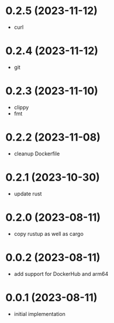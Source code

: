 # 0.2.5 (2023-11-12)

* curl

# 0.2.4 (2023-11-12)

* git

# 0.2.3 (2023-11-10)

* clippy 
* fmt

# 0.2.2 (2023-11-08)

* cleanup Dockerfile

# 0.2.1 (2023-10-30)

* update rust

# 0.2.0 (2023-08-11)

* copy rustup as well as cargo

# 0.0.2 (2023-08-11)

* add support for DockerHub and arm64

# 0.0.1 (2023-08-11)

* initial implementation
